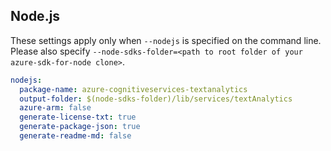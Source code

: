 ## Node.js

These settings apply only when `--nodejs` is specified on the command line.
Please also specify `--node-sdks-folder=<path to root folder of your azure-sdk-for-node clone>`.

``` yaml $(nodejs)
nodejs:
  package-name: azure-cognitiveservices-textanalytics
  output-folder: $(node-sdks-folder)/lib/services/textAnalytics
  azure-arm: false
  generate-license-txt: true
  generate-package-json: true
  generate-readme-md: false
```
